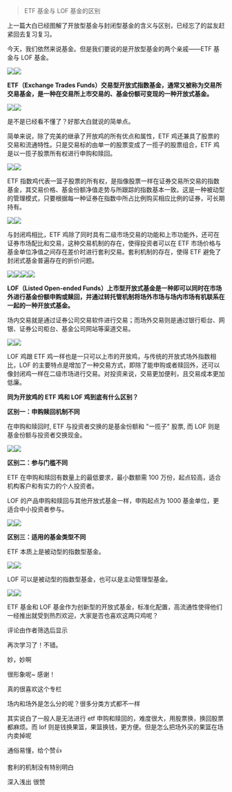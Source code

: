 > ETF 基金与 LOF 基金的区别

上一篇大白已经图解了开放型基金与封闭型基金的含义与区别，已经忘了的盆友赶紧回去复习复习。

今天，我们依然来说基金。但是我们要说的是开放型基金的两个亲戚——ETF 基金与 LOF 基金。

![](https://pic1.zhimg.com/v2-96f3765f1a9cf2ab96479b1fad0866a8_b.png)![](https://pic1.zhimg.com/v2-96f3765f1a9cf2ab96479b1fad0866a8_r.jpg)

**ETF（Exchange Trades Funds）交易型开放式指数基金，通常又被称为交易所交易基金，是一种在交易所上市交易的、基金份额可变现的一种开放式基金。**

![](https://pic2.zhimg.com/v2-0272515507f18f1c8d5d34d72ef4aff1_b.png)![](https://pic2.zhimg.com/v2-0272515507f18f1c8d5d34d72ef4aff1_r.jpg)

是不是已经看不懂了？好那大白就说的简单点。

简单来说，除了完美的继承了开放鸡的所有优点和属性，ETF 鸡还兼具了股票的交易和流通特性。只是交易标的由单一的股票变成了一揽子的股票组合，ETF 鸡是以一揽子股票所有权进行申购和赎回。

![](https://pic3.zhimg.com/v2-03f41ea3aa0f27e8a164a248898b1972_b.png)![](https://pic3.zhimg.com/v2-03f41ea3aa0f27e8a164a248898b1972_r.jpg)

ETF 指数鸡代表一篮子股票的所有权，是指像股票一样在证券交易所交易的指数基金，其交易价格、基金份额净值走势与所跟踪的指数基本一致。这是一种被动型的管理模式，只要根据每一种证券在指数中所占比例购买相应比例的证券，可长期持有。

![](https://pic1.zhimg.com/v2-099d0509868b67f122d1209080692150_b.png)![](https://pic1.zhimg.com/v2-099d0509868b67f122d1209080692150_r.jpg)

与封闭鸡相比，ETF 鸡除了同时具有二级市场交易的功能和上市功能外，还可在证券市场配比和交易，这种交易机制的存在，使得投资者可以在 ETF 市场价格与基金单位净值之间存在差价时进行套利交易。套利机制的存在，使得 ETF 避免了封闭式基金普遍存在的折价问题。

![](https://pic1.zhimg.com/v2-31d7047451038e62bdaa1abe6f5e0c10_b.png)![](https://pic1.zhimg.com/v2-31d7047451038e62bdaa1abe6f5e0c10_r.jpg)![](https://pic3.zhimg.com/v2-7e6c2273e86b047b80b33a55e6e9e33a_b.png)![](https://pic3.zhimg.com/v2-7e6c2273e86b047b80b33a55e6e9e33a_r.jpg)

**LOF（Listed Open-ended Funds）上市型开放式基金是一种即可以同时在市场外进行基金份额申购或赎回，并通过转托管机制将场外市场与场内市场有机联系在一起的一种开放式基金。**

场内交易就是通过证券公司交易软件进行交易；而场外交易则是通过银行柜台、网银、证券公司柜台、基金公司网站等渠道交易。

![](https://pic2.zhimg.com/v2-4cd9662136bcfaa5e730d3109971704d_b.png)![](https://pic2.zhimg.com/v2-4cd9662136bcfaa5e730d3109971704d_r.jpg)

LOF 鸡跟 ETF 鸡一样也是一只可以上市的开放鸡，与传统的开放式场外指数相比，LOF 的主要特点是增加了一种交易方式，即除了能申购或者赎回外，还可以像封闭鸡一样在二级市场进行交易。对投资来说，交易更加便利，且交易成本更加低廉。

**同为开放鸡的 ETF 鸡和 LOF 鸡到底有什么区别？**

**区别一：申购赎回机制不同**

在申购和赎回时, ETF 与投资者交换的是基金份额和 "一揽子" 股票, 而 LOF 则是基金份额与投资者交换现金。

![](https://pic3.zhimg.com/v2-cee01107a787b7e930acf6a58f778922_b.png)![](https://pic3.zhimg.com/v2-cee01107a787b7e930acf6a58f778922_r.jpg)

**区别二：参与门槛不同**

ETF 在申购和赎回有数量上的最低要求，最小数额需 100 万份，起点较高，适合机构客户和有实力的个人投资者。

LOF 的产品申购和赎回与其他开放式基金一样，申购起点为 1000 基金单位，更适合中小投资者参与。

![](https://pic3.zhimg.com/v2-fbb6468cb4f5bdf2d8a320383a86e5ba_b.png)![](https://pic3.zhimg.com/v2-fbb6468cb4f5bdf2d8a320383a86e5ba_r.jpg)

**区别三：适用的基金类型不同**

ETF 本质上是被动型的指数型基金。

![](https://pic2.zhimg.com/v2-03c46b7d4d2200ecee7a20508f3b84ad_b.png)![](https://pic2.zhimg.com/v2-03c46b7d4d2200ecee7a20508f3b84ad_r.jpg)

LOF 可以是被动型的指数型基金，也可以是主动管理型基金。

![](https://pic4.zhimg.com/v2-ad6dda9b2c6cf74da25c152e9f52f0ff_b.png)![](https://pic4.zhimg.com/v2-ad6dda9b2c6cf74da25c152e9f52f0ff_r.jpg)

ETF 基金和 LOF 基金作为创新型的开放式基金，标准化配置，高流通性使得他们一经推出就受到热烈欢迎，大家是否也喜欢这两只鸡呢？

评论由作者筛选后显示  

再次学习了！不错。

妙，妙啊

很形象呢~ 感谢！

真的很喜欢这个专栏

场内和场外是怎么分的呢？很多分类方式都不一样

其实说白了一般人是无法进行 etf 申购和赎回的，难度很大，用股票换，换回股票都麻烦。而 lof 则是钱换果篮，果篮换钱，更方便。但是怎么把场外买的果篮在场内卖掉呢

通俗易懂，给个赞👍

套利的机制没有特别明白

深入浅出 很赞